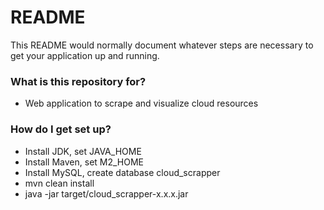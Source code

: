 # README #

This README would normally document whatever steps are necessary to get your application up and running.

### What is this repository for? ###

* Web application to scrape and visualize cloud resources

### How do I get set up? ###

* Install JDK, set JAVA_HOME
* Install Maven, set M2_HOME
* Install MySQL, create database cloud_scrapper
* mvn clean install
* java -jar target/cloud_scrapper-x.x.x.jar
